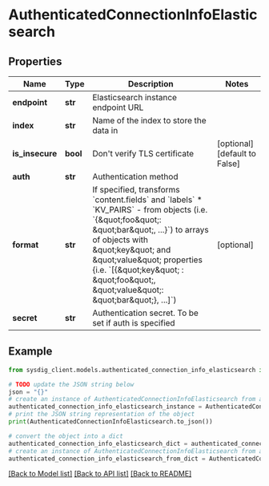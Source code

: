 # AuthenticatedConnectionInfoElasticsearch


## Properties

Name | Type | Description | Notes
------------ | ------------- | ------------- | -------------
**endpoint** | **str** | Elasticsearch instance endpoint URL | 
**index** | **str** | Name of the index to store the data in | 
**is_insecure** | **bool** | Don&#39;t verify TLS certificate | [optional] [default to False]
**auth** | **str** | Authentication method | 
**format** | **str** | If specified, transforms &#x60;content.fields&#x60; and &#x60;labels&#x60; * &#x60;KV_PAIRS&#x60; - from objects (i.e. &#x60;{\&quot;foo\&quot;: \&quot;bar\&quot;, ...}&#x60;) to arrays of objects with \&quot;key\&quot; and \&quot;value\&quot; properties {i.e. &#x60;[{\&quot;key\&quot; : \&quot;foo\&quot;, \&quot;value\&quot;: \&quot;bar\&quot;}, ...]&#x60;)  | [optional] 
**secret** | **str** | Authentication secret. To be set if auth is specified | 

## Example

```python
from sysdig_client.models.authenticated_connection_info_elasticsearch import AuthenticatedConnectionInfoElasticsearch

# TODO update the JSON string below
json = "{}"
# create an instance of AuthenticatedConnectionInfoElasticsearch from a JSON string
authenticated_connection_info_elasticsearch_instance = AuthenticatedConnectionInfoElasticsearch.from_json(json)
# print the JSON string representation of the object
print(AuthenticatedConnectionInfoElasticsearch.to_json())

# convert the object into a dict
authenticated_connection_info_elasticsearch_dict = authenticated_connection_info_elasticsearch_instance.to_dict()
# create an instance of AuthenticatedConnectionInfoElasticsearch from a dict
authenticated_connection_info_elasticsearch_from_dict = AuthenticatedConnectionInfoElasticsearch.from_dict(authenticated_connection_info_elasticsearch_dict)
```
[[Back to Model list]](../README.md#documentation-for-models) [[Back to API list]](../README.md#documentation-for-api-endpoints) [[Back to README]](../README.md)


